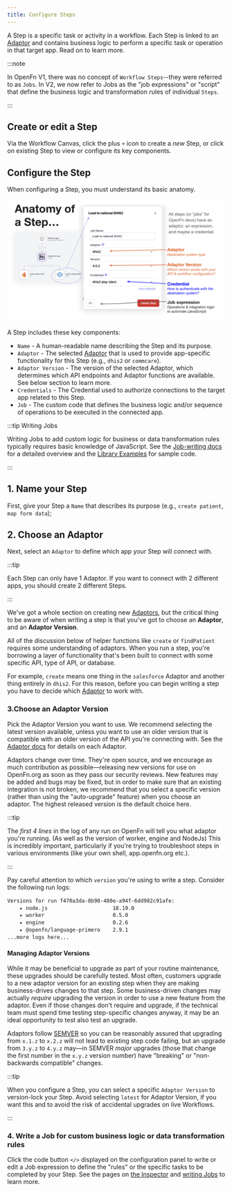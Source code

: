 ```yaml
---
title: Configure Steps
---
```


A Step is a specific task or activity in a workflow. Each Step is linked to an
[Adaptor](/adaptors/) and contains business logic to perform a specific task or
operation in that target app. Read on to learn more.

:::note

In OpenFn V1, there was no concept of `Workflow Steps`--they were referred to as
`Jobs`. In V2, we now refer to Jobs as the "job expressions" or "script" that
define the business logic and transformation rules of individual `Steps`.

:::

## Create or edit a Step

Via the Workflow Canvas, click the plus `+` icon to create a _new_ Step, or
click on existing Step to view or configure its key components.

## Configure the Step

When configuring a Step, you must understand its basic anatomy.

![Step Anatomy](/img/anatomy_of_step.png)

A Step includes these key components:

- `Name` - A human-readable name describing the Step and its purpose.
- `Adaptor` - The selected [Adaptor](/adaptors/) that is used to provide
  app-specific functionality for this Step (e.g., `dhis2` or `commcare`).
- `Adaptor Version` - The version of the selected Adaptor, which determines
  which API endpoints and Adaptor functions are available. See below section to
  learn more.
- `Credentials` - The Credential used to authorize connections to the target app
  related to this Step.
- `Job` - The custom code that defines the business logic and/or sequence of
  operations to be executed in the connected app.

:::tip Writing Jobs

Writing Jobs to add custom logic for business or data transformation rules
typically requires basic knowledge of JavaScript. See the
[Job-writing docs](/documentation/build/workflows) for a detailed overview and
the [Library Examples](/adaptors/library) for sample code.

:::

## 1. Name your Step

First, give your Step a `Name` that describes its purpose (e.g.,
`create patient`, `map form data`);

## 2. Choose an Adaptor

Next, select an `Adaptor` to define which app your Step will connect with.

:::tip

Each Step can only have 1 Adaptor. If you want to connect with 2 different apps,
you should create 2 different Steps.

:::

We've got a whole section on creating new [Adaptors](/adaptors), but the
critical thing to be aware of when writing a step is that you've got to choose
an **Adaptor**, and an **Adaptor Version**.

All of the discussion below of helper functions like `create` or `findPatient`
requires some understanding of adaptors. When you run a step, you're borrowing a
layer of functionality that's been built to connect with some specific API, type
of API, or database.

For example, `create` means one thing in the `salesforce` Adaptor and another
thing entirely in `dhis2`. For this reason, before you can begin writing a step
you have to decide which [Adaptor](/adaptors/) to work with.

### 3.Choose an Adaptor Version

Pick the Adaptor Version you want to use. We recommend selecting the latest
version available, unless you want to use an older version that is compatible
with an older version of the API you're connecting with. See the
[Adaptor docs](/adaptors) for details on each Adaptor.

Adaptors change over time. They're open source, and we encourage as much
contribution as possible—releasing new versions for use on OpenFn.org as soon as
they pass our security reviews. New features may be added and bugs may be fixed,
but in order to make sure that an existing integration is not broken, we
recommend that you select a specific version (rather than using the
"auto-upgrade" feature) when you choose an adaptor. The highest released version
is the default choice here.

:::tip

The _first 4 lines_ in the log of any run on OpenFn will tell you what adaptor
you're running. (As well as the version of worker, engine and NodeJs) This is
incredibly important, particularly if you're trying to troubleshoot steps in
various environments (like your own shell, app.openfn.org etc.).

:::

Pay careful attention to which `version` you're using to write a step. Consider
the following run logs:

```sh
Versions for run f470a3da-8b90-480e-a94f-6dd982c91afe:
    ▸ node.js                     18.19.0
    ▸ worker                      0.5.0
    ▸ engine                      0.2.6
    ▸ @openfn/language-primero    2.9.1
...more logs here...
```

#### Managing Adaptor Versions

While it may be beneficial to upgrade as part of your routine maintenance, these
upgrades should be carefully tested. Most often, customers upgrade to a new
adaptor version for an existing step when they are making business-drives
changes to that step. Some business-driven changes may actually _require_
upgrading the version in order to use a new feature from the adaptor. Even if
those changes don't require and upgrade, if the technical team must spend time
testing step-specific changes anyway, it may be an ideal opportunity to test
also test an upgrade.

Adaptors follow [SEMVER](https://semver.org/) so you can be reasonably assured
that upgrading from `x.1.z` to `x.2.z` will not lead to existing step code
failing, but an upgrade from `3.y.z` to `4.y.z` may—in SEMVER _major_ upgrades
(those that change the first number in the `x.y.z` version number) have
"breaking" or "non-backwards compatible" changes.

:::tip

When you configure a Step, you can select a specific `Adaptor Version` to
version-lock your Step. Avoid selecting `latest` for Adaptor Version, if you
want this and to avoid the risk of accidental upgrades on live Workflows.

:::

### 4. Write a Job for custom business logic or data transformation rules

Click the code button `</>` displayed on the configuration panel to write or
edit a Job expression to define the "rules" or the specific tasks to be
completed by your Step. See the pages on [the Inspector](./step-editor.md) and
[writing Jobs](/documentation/jobs/job-writing-guide) to learn more.
